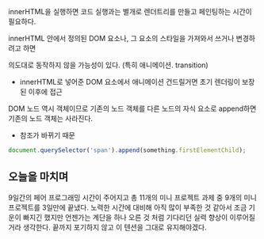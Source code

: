 innerHTML을 실행하면 코드 실행과는 별개로 렌더트리를 만들고 페인팅하는 시간이 필요하다.

innerHTML 안에서 정의된 DOM 요소나, 그 요소의 스타일을 가져와서 쓰거나 변경하려고 하면

의도대로 동작하지 않을 가능성이 있다. (특히 애니메이션. transition)

- innerHTML로 넣어준 DOM 요소에서 애니메이션 건드릴거면 초기 렌더링이 보장된 이후에 접근

DOM 노드 역시 객체이므로 기존의 노드 객체를 다른 노드의 자식 요소로 append하면 기존의 노드 객체는 사라진다.

- 참조가 바뀌기 때문

```jsx
document.querySelector('span').append(something.firstElementChild);
```

## 오늘을 마치며

9일간의 페어 프로그래밍 시간이 주어지고 총 11개의 미니 프로젝트 과제 중 9개의 미니 프로젝트를 3일만에 끝냈다. 노력한 시간에 대비해 아직 많이 부족한 것 같아서 조금 기운이 빠지긴 했지만 언젠가는 계단을 하나 오른 것 처럼 기다리던 실력 향상이 이루어질거라 생각한다. 끝까지 포기하지 않고 이 텐션을 그대로 유지해야겠다.
